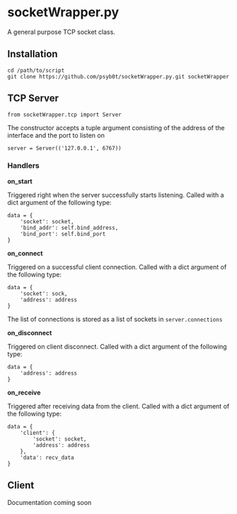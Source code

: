 # socketWrapper.py

A general purpose TCP socket class.

## Installation
```
cd /path/to/script
git clone https://github.com/psyb0t/socketWrapper.py.git socketWrapper
```

## TCP Server

```
from socketWrapper.tcp import Server
```

The constructor accepts a tuple argument consisting of the address of the interface and the port to listen on

```
server = Server(('127.0.0.1', 6767))
```

### Handlers
__on_start__

Triggered right when the server successfully starts listening. Called with a dict argument of the following type:
```
data = {
    'socket': socket,
    'bind_addr': self.bind_address,
    'bind_port': self.bind_port
}
```

__on_connect__

Triggered on a successful client connection. Called with a dict argument of the following type:
```
data = {
    'socket': sock,
    'address': address
}
```

The list of connections is stored as a list of sockets in `server.connections`

__on_disconnect__

Triggered on client disconnect. Called with a dict argument of the following type:
```
data = {
    'address': address
}
```

__on_receive__

Triggered after receiving data from the client. Called with a dict argument of the following type:
```
data = {
    'client': {
        'socket': socket,
        'address': address
    },
    'data': recv_data
}
```

## Client

Documentation coming soon
